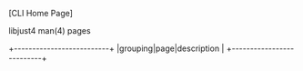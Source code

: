 [CLI Home Page]

libjust4 man(4) pages

+--------------------------+
|grouping|page|description |
+--------------------------+
